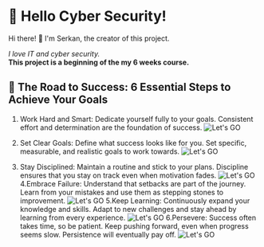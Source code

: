 
# 🌟 Hello Cyber Security!

Hi there! 👋 I'm Serkan, the creator of this project. <p>*I love IT and cyber security.*</br> **This project is a beginning of the my 6 weeks course.**<p>

## 🚀 The Road to Success: 6 Essential Steps to Achieve Your Goals
1. Work Hard and Smart: Dedicate yourself fully to your goals. Consistent effort and determination are the foundation of success.
![Let's GO](https://t3.ftcdn.net/jpg/03/94/74/30/240_F_394743038_VTqTXJBZbICMPuqLwgRvEfh5DoG1bYiw.jpg)

2. Set Clear Goals: Define what success looks like for you. Set specific, measurable, and realistic goals to work towards.
  ![Let's GO](https://miro.medium.com/v2/resize:fit:1400/format:webp/1*JondTJoF6_DBw4SjBbbr5Q.jpeg)
  
3. Stay Disciplined: Maintain a routine and stick to your plans. Discipline ensures that you stay on track even when motivation fades.
 ![Let's GO](https://qph.cf2.quoracdn.net/main-qimg-97e9f13fa461ae115d9770617b457a20)
4.Embrace Failure: Understand that setbacks are part of the journey. Learn from your mistakes and use them as stepping stones to improvement.
 ![Let's GO](https://www.wikihow.com/images/thumb/0/04/Embrace-Failure-Step-9-Version-2.jpg/v4-460px-Embrace-Failure-Step-9-Version-2.jpg.webp)
5.Keep Learning: Continuously expand your knowledge and skills. Adapt to new challenges and stay ahead by learning from every experience.
 ![Let's GO](https://media.licdn.com/dms/image/v2/C4D12AQEhS_I8k8MLBg/article-cover_image-shrink_600_2000/article-cover_image-shrink_600_2000/0/1520225617380?e=2147483647&v=beta&t=fnU7Zvnyfz-VRYe7F33aEz3-JpzCwqRvxsU88FWdFQM)
6.Persevere: Success often takes time, so be patient. Keep pushing forward, even when progress seems slow. Persistence will eventually pay off.
 ![Let's GO](https://www.psychologs.com/wp-content/uploads/2023/08/The-Psychology-Behind-Hard-work.jpg)
